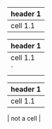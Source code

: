 | header 1 |
| -------- |
| cell 1.1 |

| header 1 |
| -------- |
| cell 1.1 |
`| not a cell |`

| header 1 |
| -------- |
| cell 1.1 |
\| not a cell \|
